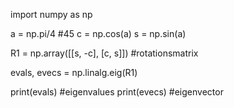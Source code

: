  import numpy as np
 
 a = np.pi/4 #45
 c = np.cos(a)
 s = np.sin(a)
 
 R1 = np.array([[s, -c], [c, s]]) #rotationsmatrix
 
 evals, evecs = np.linalg.eig(R1)
 
 print(evals) #eigenvalues
 print(evecs) #eigenvector

